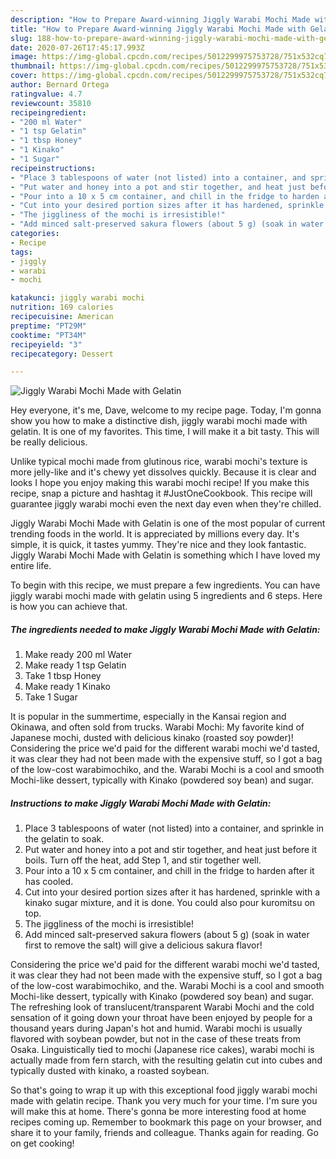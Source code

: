 ```yaml
---
description: "How to Prepare Award-winning Jiggly Warabi Mochi Made with Gelatin"
title: "How to Prepare Award-winning Jiggly Warabi Mochi Made with Gelatin"
slug: 188-how-to-prepare-award-winning-jiggly-warabi-mochi-made-with-gelatin
date: 2020-07-26T17:45:17.993Z
image: https://img-global.cpcdn.com/recipes/5012299975753728/751x532cq70/jiggly-warabi-mochi-made-with-gelatin-recipe-main-photo.jpg
thumbnail: https://img-global.cpcdn.com/recipes/5012299975753728/751x532cq70/jiggly-warabi-mochi-made-with-gelatin-recipe-main-photo.jpg
cover: https://img-global.cpcdn.com/recipes/5012299975753728/751x532cq70/jiggly-warabi-mochi-made-with-gelatin-recipe-main-photo.jpg
author: Bernard Ortega
ratingvalue: 4.7
reviewcount: 35810
recipeingredient:
- "200 ml Water"
- "1 tsp Gelatin"
- "1 tbsp Honey"
- "1 Kinako"
- "1 Sugar"
recipeinstructions:
- "Place 3 tablespoons of water (not listed) into a container, and sprinkle in the gelatin to soak."
- "Put water and honey into a pot and stir together, and heat just before it boils. Turn off the heat, add Step 1, and stir together well."
- "Pour into a 10 x 5 cm container, and chill in the fridge to harden after it has cooled."
- "Cut into your desired portion sizes after it has hardened, sprinkle with a kinako sugar mixture, and it is done. You could also pour kuromitsu on top."
- "The jiggliness of the mochi is irresistible!"
- "Add minced salt-preserved sakura flowers (about 5 g) (soak in water first to remove the salt) will give a delicious sakura flavor!"
categories:
- Recipe
tags:
- jiggly
- warabi
- mochi

katakunci: jiggly warabi mochi 
nutrition: 169 calories
recipecuisine: American
preptime: "PT29M"
cooktime: "PT34M"
recipeyield: "3"
recipecategory: Dessert

---
```



![Jiggly Warabi Mochi Made with Gelatin](https://img-global.cpcdn.com/recipes/5012299975753728/751x532cq70/jiggly-warabi-mochi-made-with-gelatin-recipe-main-photo.jpg)

Hey everyone, it's me, Dave, welcome to my recipe page. Today, I'm gonna show you how to make a distinctive dish, jiggly warabi mochi made with gelatin. It is one of my favorites. This time, I will make it a bit tasty. This will be really delicious.

Unlike typical mochi made from glutinous rice, warabi mochi&#39;s texture is more jelly-like and it&#39;s chewy yet dissolves quickly. Because it is clear and looks I hope you enjoy making this warabi mochi recipe! If you make this recipe, snap a picture and hashtag it #JustOneCookbook. This recipe will guarantee jiggly warabi mochi even the next day even when they&#39;re chilled.

Jiggly Warabi Mochi Made with Gelatin is one of the most popular of current trending foods in the world. It is appreciated by millions every day. It's simple, it is quick, it tastes yummy. They're nice and they look fantastic. Jiggly Warabi Mochi Made with Gelatin is something which I have loved my entire life.


To begin with this recipe, we must prepare a few ingredients. You can have jiggly warabi mochi made with gelatin using 5 ingredients and 6 steps. Here is how you can achieve that.

<!--inarticleads1-->

##### The ingredients needed to make Jiggly Warabi Mochi Made with Gelatin:

1. Make ready 200 ml Water
1. Make ready 1 tsp Gelatin
1. Take 1 tbsp Honey
1. Make ready 1 Kinako
1. Take 1 Sugar


It is popular in the summertime, especially in the Kansai region and Okinawa, and often sold from trucks. Warabi Mochi: My favorite kind of Japanese mochi, dusted with delicious kinako (roasted soy powder)! Considering the price we&#39;d paid for the different warabi mochi we&#39;d tasted, it was clear they had not been made with the expensive stuff, so I got a bag of the low-cost warabimochiko, and the. Warabi Mochi is a cool and smooth Mochi-like dessert, typically with Kinako (powdered soy bean) and sugar. 

<!--inarticleads2-->

##### Instructions to make Jiggly Warabi Mochi Made with Gelatin:

1. Place 3 tablespoons of water (not listed) into a container, and sprinkle in the gelatin to soak.
1. Put water and honey into a pot and stir together, and heat just before it boils. Turn off the heat, add Step 1, and stir together well.
1. Pour into a 10 x 5 cm container, and chill in the fridge to harden after it has cooled.
1. Cut into your desired portion sizes after it has hardened, sprinkle with a kinako sugar mixture, and it is done. You could also pour kuromitsu on top.
1. The jiggliness of the mochi is irresistible!
1. Add minced salt-preserved sakura flowers (about 5 g) (soak in water first to remove the salt) will give a delicious sakura flavor!


Considering the price we&#39;d paid for the different warabi mochi we&#39;d tasted, it was clear they had not been made with the expensive stuff, so I got a bag of the low-cost warabimochiko, and the. Warabi Mochi is a cool and smooth Mochi-like dessert, typically with Kinako (powdered soy bean) and sugar. The refreshing look of translucent/transparent Warabi Mochi and the cold sensation of it going down your throat have been enjoyed by people for a thousand years during Japan&#39;s hot and humid. Warabi mochi is usually flavored with soybean powder, but not in the case of these treats from Osaka. Linguistically tied to mochi (Japanese rice cakes), warabi mochi is actually made from fern starch, with the resulting gelatin cut into cubes and typically dusted with kinako, a roasted soybean. 

So that's going to wrap it up with this exceptional food jiggly warabi mochi made with gelatin recipe. Thank you very much for your time. I'm sure you will make this at home. There's gonna be more interesting food at home recipes coming up. Remember to bookmark this page on your browser, and share it to your family, friends and colleague. Thanks again for reading. Go on get cooking!
